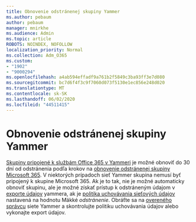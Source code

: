 ```yaml
---
title: Obnovenie odstránenej skupiny Yammer
ms.author: pebaum
author: pebaum
manager: mnirkhe
ms.audience: Admin
ms.topic: article
ROBOTS: NOINDEX, NOFOLLOW
localization_priority: Normal
ms.collection: Adm_O365
ms.custom:
- "1902"
- "9000294"
ms.openlocfilehash: a4ab594effadf9a761b2f5849c3ba93ff3e7d080
ms.sourcegitcommit: bc7d6f4f3c9f7060d073f5130e1ec856e248d020
ms.translationtype: MT
ms.contentlocale: sk-SK
ms.lasthandoff: 06/02/2020
ms.locfileid: "44511415"
---
```

# <a name="restore-a-deleted-yammer-group"></a>Obnovenie odstránenej skupiny Yammer

[Skupiny pripojené k službám Office 365 v Yammeri](https://docs.microsoft.com/yammer/manage-yammer-groups/yammer-and-office-365-groups) je možné obnoviť do 30 dní od odstránenia podľa krokov na [obnovenie odstránenej skupiny Microsoft 365](https://docs.microsoft.com/microsoft-365/admin/create-groups/restore-deleted-group).
V niektorých prípadoch sieť Yammer skupina nemusí byť pripojený k skupine Microsoft 365. Ak je to tak, nie je možné automaticky obnoviť skupinu, ale je možné získať prístup k odstráneným údajom v [exporte údajov](https://docs.microsoft.com/yammer/manage-security-and-compliance/export-yammer-enterprise-data) yammera, ak je [politika uchovávania sieťových údajov](https://docs.microsoft.com/yammer/manage-security-and-compliance/manage-data-compliance) nastavená na hodnotu Mäkké *odstránenie*. Obráťte sa na [overeného správcu](https://docs.microsoft.com/yammer/manage-yammer-users/manage-yammer-admins) siete Yammer a skontrolujte politiku uchovávania údajov alebo vykonajte export údajov.
